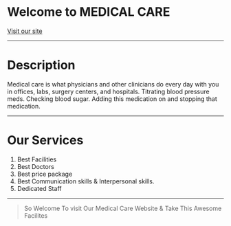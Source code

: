 # Welcome to MEDICAL CARE

[Visit our site](https://medical-care-center.netlify.app/ "MEDICAL-CARE")


---
# Description

Medical care is what physicians and other clinicians do every day with you in offices, labs, surgery centers, and hospitals. Titrating blood pressure meds. Checking blood sugar. Adding this medication on and stopping that medication.

---

# Our Services

1. Best Facilities
2. Best Doctors
3. Best price package
4. Best Communication skills & Interpersonal skills.
5. Dedicated Staff
 
---

>So Welcome To visit Our Medical Care Website & Take This Awesome Facilites